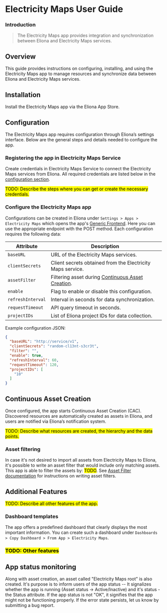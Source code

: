 # Electricity Maps User Guide

### Introduction

> The Electricity Maps app provides integration and synchronization between Eliona and Electricity Maps services.

## Overview

This guide provides instructions on configuring, installing, and using the Electricity Maps app to manage resources and synchronize data between Eliona and Electricity Maps services.

## Installation

Install the Electricity Maps app via the Eliona App Store.

## Configuration

The Electricity Maps app requires configuration through Eliona’s settings interface. Below are the general steps and details needed to configure the app.

### Registering the app in Electricity Maps Service

Create credentials in Electricity Maps Service to connect the Electricity Maps services from Eliona. All required credentials are listed below in the [configuration section](#configure-the-electricity-maps-app).

<mark>TODO: Describe the steps where you can get or create the necessary credentials.</mark>

### Configure the Electricity Maps app

Configurations can be created in Eliona under `Settings > Apps > Electricity Maps` which opens the app's [Generic Frontend](https://doc.eliona.io/collection/v/eliona-english/manuals/settings/apps). Here you can use the appropriate endpoint with the POST method. Each configuration requires the following data:

| Attribute         | Description                                                                     |
|-------------------|---------------------------------------------------------------------------------|
| `baseURL`         | URL of the Electricity Maps services.                                                   |
| `clientSecrets`   | Client secrets obtained from the Electricity Maps service.                              |
| `assetFilter`     | Filtering asset during [Continuous Asset Creation](#continuous-asset-creation). |
| `enable`          | Flag to enable or disable this configuration.                                   |
| `refreshInterval` | Interval in seconds for data synchronization.                                   |
| `requestTimeout`  | API query timeout in seconds.                                                   |
| `projectIDs`      | List of Eliona project IDs for data collection.                                 |

Example configuration JSON:

```json
{
  "baseURL": "http://service/v1",
  "clientSecrets": "random-cl13nt-s3cr3t",
  "filter": "",
  "enable": true,
  "refreshInterval": 60,
  "requestTimeout": 120,
  "projectIDs": [
    "10"
  ]
}
```

## Continuous Asset Creation

Once configured, the app starts Continuous Asset Creation (CAC). Discovered resources are automatically created as assets in Eliona, and users are notified via Eliona’s notification system.

<mark>TODO: Describe what resources are created, the hierarchy and the data points.</mark>

### Asset filtering

In case it's not desired to import all assets from Electricity Maps to Eliona, it's possible to write an asset filter that would include only matching assets. This app is able to filter the assets by: <mark>TODO</mark>. See [Asset Filter documentation](https://doc.eliona.io/collection/eliona-english/manuals/settings/apps/asset-filter) for instructions on writing asset filters.

## Additional Features

<mark>TODO: Describe all other features of the app.</mark>

### Dashboard templates

The app offers a predefined dashboard that clearly displays the most important information. You can create such a dashboard under `Dashboards > Copy Dashboard > From App > Electricity Maps`.

### <mark>TODO: Other features</mark>

## App status monitoring

Along with asset creation, an asset called "Electricity Maps root" is also created. It's purpose is to inform users of the app status -- It signalizes whether the app is running (Asset status -> Active/Inactive) and it's status - the Status attribute. If the app status is not "OK", it signifies that the app might not be functioning properly. If the error state persists, let us know by submitting a bug report.

